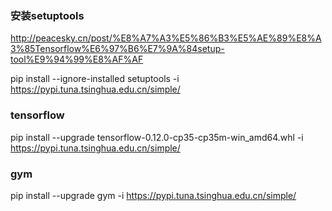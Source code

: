 
### 安装setuptools

http://peacesky.cn/post/%E8%A7%A3%E5%86%B3%E5%AE%89%E8%A3%85Tensorflow%E6%97%B6%E7%9A%84setup-tool%E9%94%99%E8%AF%AF

pip install --ignore-installed setuptools -i https://pypi.tuna.tsinghua.edu.cn/simple/


### tensorflow
pip install --upgrade tensorflow-0.12.0-cp35-cp35m-win_amd64.whl -i https://pypi.tuna.tsinghua.edu.cn/simple/


### gym
pip install --upgrade gym -i https://pypi.tuna.tsinghua.edu.cn/simple/
